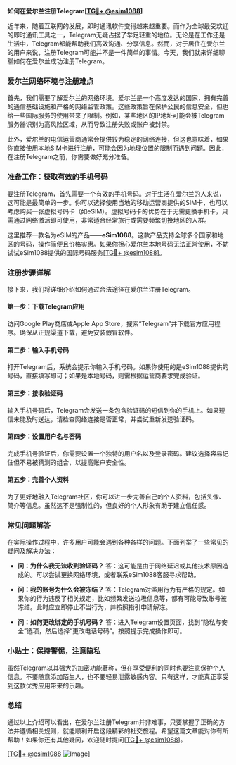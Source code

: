 **如何在爱尔兰注册Telegram[[TG💪+ @esim1088](https://t.me/s/esim1088)]**

近年来，随着互联网的发展，即时通讯软件变得越来越重要。而作为全球最受欢迎的即时通讯工具之一，Telegram无疑占据了举足轻重的地位。无论是在工作还是生活中，Telegram都能帮助我们高效沟通、分享信息。然而，对于居住在爱尔兰的用户来说，注册Telegram可能并不是一件简单的事情。今天，我们就来详细聊聊如何在爱尔兰成功注册Telegram。

### 爱尔兰网络环境与注册难点

首先，我们需要了解爱尔兰的网络环境。爱尔兰是一个高度发达的国家，拥有完善的通信基础设施和严格的网络监管政策。这些政策旨在保护公民的信息安全，但也给一些国际服务的使用带来了限制。例如，某些地区的IP地址可能会被Telegram服务器识别为高风险区域，从而导致注册失败或账户被封禁。

此外，爱尔兰的电信运营商通常会提供较为稳定的网络连接，但这也意味着，如果你直接使用本地SIM卡进行注册，可能会因为地理位置的限制而遇到问题。因此，在注册Telegram之前，你需要做好充分准备。

### 准备工作：获取有效的手机号码

要注册Telegram，首先需要一个有效的手机号码。对于生活在爱尔兰的人来说，这可能是最简单的一步。你可以选择使用当地的移动运营商提供的SIM卡，也可以考虑购买一张虚拟号码卡（如eSIM）。虚拟号码卡的优势在于无需更换手机卡，只需通过网络激活即可使用，非常适合经常旅行或需要频繁切换地区的人群。

这里推荐一款名为eSIM的产品——**eSim1088**。这款产品支持全球多个国家和地区的号码，操作简便且价格实惠。如果你担心爱尔兰本地号码无法正常使用，不妨试试eSim1088提供的国际号码服务[[TG💪+ @esim1088](https://t.me/s/esim1088)]。

### 注册步骤详解

接下来，我们将详细介绍如何通过合法途径在爱尔兰注册Telegram。

#### 第一步：下载Telegram应用

访问Google Play商店或Apple App Store，搜索“Telegram”并下载官方应用程序。确保从正规渠道下载，避免安装假冒软件。

#### 第二步：输入手机号码

打开Telegram后，系统会提示你输入手机号码。如果你使用的是eSim1088提供的号码，直接填写即可；如果是本地号码，则需根据运营商要求完成验证。

#### 第三步：接收验证码

输入手机号码后，Telegram会发送一条包含验证码的短信到你的手机上。如果短信未能及时送达，请检查网络连接是否正常，并尝试重新发送验证码。

#### 第四步：设置用户名与密码

完成手机号验证后，你需要设置一个独特的用户名以及登录密码。建议选择容易记住但不易被猜测的组合，以提高账户安全性。

#### 第五步：完善个人资料

为了更好地融入Telegram社区，你可以进一步完善自己的个人资料，包括头像、简介等信息。虽然这不是强制性的，但良好的个人形象有助于建立信任感。

### 常见问题解答

在实际操作过程中，许多用户可能会遇到各种各样的问题。下面列举了一些常见的疑问及解决办法：

- **问：为什么我无法收到验证码？**
  答：这可能是由于网络延迟或其他技术原因造成的。可以尝试更换网络环境，或者联系eSim1088客服寻求帮助。

- **问：我的账号为什么会被冻结？**
  答：Telegram对滥用行为有严格的规定。如果你的行为违反了相关规定，比如频繁发送垃圾信息等，都有可能导致账号被冻结。此时应立即停止不当行为，并按照指引申请解冻。

- **问：如何更改绑定的手机号码？**
  答：进入Telegram设置页面，找到“隐私与安全”选项，然后选择“更改电话号码”。按照提示完成操作即可。

### 小贴士：保持警惕，注意隐私

虽然Telegram以其强大的加密功能著称，但在享受便利的同时也要注意保护个人信息。不要随意添加陌生人，也不要轻易泄露敏感内容。只有这样，才能真正享受到这款优秀应用带来的乐趣。

### 总结

通过以上介绍可以看出，在爱尔兰注册Telegram并非难事，只要掌握了正确的方法并遵循相关规则，就能顺利开启这段精彩的社交旅程。希望这篇文章能对你有所帮助！如果你还有其他疑问，欢迎随时提问[[TG💪+ @esim1088](https://t.me/s/esim1088)]。

[[TG💪+ @esim1088](https://t.me/s/esim1088) ![Image](https://i.postimg.cc/4NQfJmqS/Snipaste-2025-05-13-00-14-12.png)]